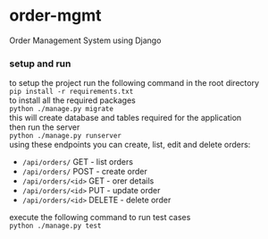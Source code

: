 # order-mgmt
Order Management System using Django

### setup and run
to setup the project run the following command in the root directory  
`pip install -r requirements.txt`  
to install all the required packages  
`python ./manage.py migrate`  
this will create database and tables required for the application  
then run the server   
`python ./manage.py runserver`  
using these endpoints you can create, list, edit and delete orders:
- `/api/orders/` GET - list orders
- `/api/orders/` POST - create order
- `/api/orders/<id>` GET - orer details
- `/api/orders/<id>` PUT - update order
- `/api/orders/<id>` DELETE - delete order

execute the following command to run test cases  
`python ./manage.py test`